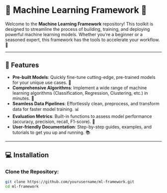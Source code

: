 # 🌟 **Machine Learning Framework** 🌟

Welcome to the **Machine Learning Framework** repository! This toolkit is designed to streamline the process of building, training, and deploying powerful machine learning models. Whether you're a beginner or a seasoned expert, this framework has the tools to accelerate your workflow. 🚀

---

## 🚀 **Features**

- **Pre-built Models**: Quickly fine-tune cutting-edge, pre-trained models for your unique use cases. 🤖
- **Comprehensive Algorithms**: Implement a wide range of machine learning algorithms (Classification, Regression, Clustering, etc.) in minutes. 🔧
- **Seamless Data Pipelines**: Effortlessly clean, preprocess, and transform data for faster model training. 📊
- **Evaluation Metrics**: Built-in functions to assess model performance (accuracy, precision, recall, F1-score). 🏅
- **User-friendly Documentation**: Step-by-step guides, examples, and tutorials to get you up and running. 📚

---

## 💻 **Installation**

### Clone the Repository:
```bash
git clone https://github.com/yourusername/ml-framework.git
cd ml-framework
